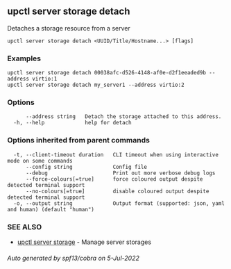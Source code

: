 ## upctl server storage detach

Detaches a storage resource from a server

```
upctl server storage detach <UUID/Title/Hostname...> [flags]
```

### Examples

```
upctl server storage detach 00038afc-d526-4148-af0e-d2f1eeaded9b --address virtio:1
upctl server storage detach my_server1 --address virtio:2
```

### Options

```
      --address string   Detach the storage attached to this address.
  -h, --help             help for detach
```

### Options inherited from parent commands

```
  -t, --client-timeout duration   CLI timeout when using interactive mode on some commands
      --config string             Config file
      --debug                     Print out more verbose debug logs
      --force-colours[=true]      force coloured output despite detected terminal support
      --no-colours[=true]         disable coloured output despite detected terminal support
  -o, --output string             Output format (supported: json, yaml and human) (default "human")
```

### SEE ALSO

* [upctl server storage](upctl_server_storage.md)	 - Manage server storages

###### Auto generated by spf13/cobra on 5-Jul-2022
